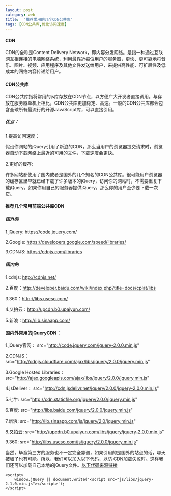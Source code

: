 ```yaml
---
layout: post
category: web
title:  "推荐常用的几个CDN公共库"
tags: [CDN公共库,优化访问速度]
---
```

#### CDN
CDN的全称是Content Delivery Network，即内容分发网络。是指一种通过互联网互相连接的电脑网络系统，利用最靠近每位用户的服务器，更快、更可靠地将音乐、图片、视频、应用程序及其他文件发送给用户，来提供高性能、可扩展性及低成本的网络内容传递给用户。

#### CDN公共库
CDN公共库指将常用的js库存放在CDN节点，以方便广大开发者直接调用。与存放在服务器单机上相比，CDN公共库更加稳定、高速。一般的CDN公共库都会包含全球所有最流行的开源JavaScript库，可以直接引用。

##### 优点：
1.提高访问速度：

假设你网站的jQuery引用了新浪的CDN，那么当用户的浏览器提交请求时，浏览器自动下载网络上最近的可用的文件，下载速度会更快。

2.更好的缓存:

许多网站都使用了国内或者是国外的几个知名的CDN公共库。很可能用户浏览器的缓存区里早就已经下载了许多版本的jQuery，访问你的网站时，不需要重复下载jQuery。如果你用自己的服务器提供jQuery，那么你的用户至少要下载一次它。

#### 推荐几个常用前端公共库CDN

##### 国外的
1.jQuery: https://code.jquery.com/

2.Google: https://developers.google.com/speed/libraries/

3.CDNJS: https://cdnjs.com/libraries


##### 国内的
1.cdnjs: http://cdnjs.net/

2.百度：http://developer.baidu.com/wiki/index.php?title=docs/cplat/libs

3.360：http://libs.useso.com/

4.又拍云：http://upcdn.b0.upaiyun.com/

5.新浪：http://lib.sinaapp.com/


#### 国内外常用的jQueryCDN：
1.jQuery官网： src="http://code.jquery.com/jquery-2.0.0.min.js"

2.CDNJS： src="http://cdnjs.cloudflare.com/ajax/libs/jquery/2.0.0/jquery.min.js"

3.Google Hosted Libraries： src="http://ajax.googleapis.com/ajax/libs/jquery/2.0.0/jquery.min.js"

4.jsDeliver： src="http://cdn.jsdelivr.net/jquery/2.0.0/jquery-2.0.0.min.js"

5.七牛: src="http://cdn.staticfile.org/jquery/2.0.0/jquery.min.js"

6.百度: src="http://libs.baidu.com/jquery/2.0.0/jquery.min.js"

7.新浪: src="http://lib.sinaapp.com/js/jquery/2.0/jquery.min.js"

8.又拍云: src="http://upcdn.b0.upaiyun.com/libs/jquery/jquery-2.0.0.min.js"

9.360: src="http://libs.useso.com/js/jquery/2.0.0/jquery.min.js"

当然，毕竟第三方的服务也不一定完全靠谱，如果引用的是国外的站点的话，哪天被墙了也有可能。所以，我们可以加入以下代码，以防
CDN加载失败时。这样我们还可以加载自己本地的jQuery文件。[以下代码来源链接](https://paulund.co.uk/fallback-on-local-jquery-if-cdn-fails)

	<script>
		window.jQuery || document.write('<script src="js/libs/jquery-2.1.0.min.js"></script>');
	</script>
	